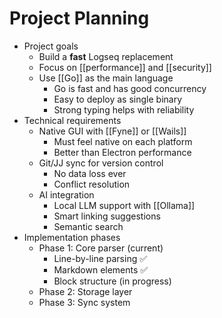 # Project Planning

- Project goals
  - Build a **fast** Logseq replacement
  - Focus on [[performance]] and [[security]]
  - Use [[Go]] as the main language
    - Go is fast and has good concurrency
    - Easy to deploy as single binary
    - Strong typing helps with reliability
- Technical requirements
  - Native GUI with [[Fyne]] or [[Wails]]
    - Must feel native on each platform
    - Better than Electron performance
  - Git/JJ sync for version control
    - No data loss ever
    - Conflict resolution
  - AI integration
    - Local LLM support with [[Ollama]]
    - Smart linking suggestions
    - Semantic search
- Implementation phases
  - Phase 1: Core parser (current)
    - Line-by-line parsing ✅
    - Markdown elements ✅  
    - Block structure (in progress)
  - Phase 2: Storage layer
  - Phase 3: Sync system